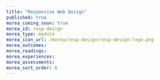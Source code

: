 ```yaml
---
title: "Responsive Web Design"
published: true
morea_coming_soon: true
morea_id: resp-design
morea_type: module
morea_icon_url: /morea/resp-design/resp-design-logo.png
morea_outcomes:
morea_readings:
morea_experiences:
morea_assessments:
morea_sort_order: 8
---
```

